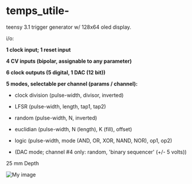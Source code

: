 temps_utile-
============

teensy 3.1 trigger generator w/ 128x64 oled display.


i/o:

**1 clock input; 1 reset input**

**4 CV inputs (bipolar, assignable to any parameter)**

**6 clock outputs (5 digital, 1 DAC (12 bit))**

**5 modes, selectable per channel (params / channel):** 

- clock division (pulse-width, divisor, inverted)

- LFSR (pulse-width, length, tap1, tap2)

- random (pulse-width, N, inverted)

- euclidian (pulse-width, N (length), K (fill), offset)

- logic (pulse-width, mode (AND, OR, XOR, NAND, NOR), op1, op2)

- (DAC mode; channel #4 only: random, 'binary sequencer' (+/- 5 volts))

25 mm Depth


![My image](https://farm4.staticflickr.com/3948/15552392087_8fb300d861_z.jpg)


